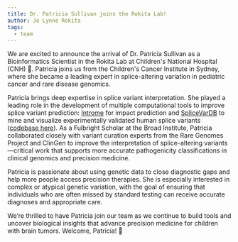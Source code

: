 ```yaml
---
title: Dr. Patricia Sullivan joins the Rokita Lab!
author: Jo Lynne Rokita
tags:
  - team
---
```


We are excited to announce the arrival of Dr. Patricia Sullivan as a Bioinformatics Scientist in the Rokita Lab at Children's National Hospital (CNH) 🎉.
Patricia joins us from the Children's Cancer Institute in Sydney, where she became a leading expert in splice-altering variation in pediatric cancer and rare disease genomics.

Patricia brings deep expertise in splice variant interpretation.
She played a leading role in the development of multiple computational tools to improve splice variant prediction: [Introme](https://github.com/CCICB/introme) for impact prediction and [SpliceVarDB](https://compbio.ccia.org.au/splicevardb/) to mine and visualize experimentally validated human splice variants ([codebase here](https://github.com/CCICB/SpliceVarDB)). 
As a Fulbright Scholar at the Broad Institute, Patricia collaborated closely with variant curation experts from the Rare Genomes Project and ClinGen to improve the interpretation of splice-altering variants—critical work that supports more accurate pathogenicity classifications in clinical genomics and precision medicine.

Patricia is passionate about using genetic data to close diagnostic gaps and help more people access precision therapies. She is especially interested in complex or atypical genetic variation, with the goal of ensuring that individuals who are often missed by standard testing can receive accurate diagnoses and appropriate care.

We’re thrilled to have Patricia join our team as we continue to build tools and uncover biological insights that advance precision medicine for children with brain tumors.
Welcome, Patricia! 👏
